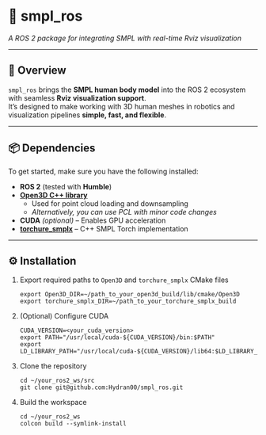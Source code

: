 # 🌟 smpl_ros  
*A ROS 2 package for integrating SMPL with real-time Rviz visualization*  

---

## 🚀 Overview  
`smpl_ros` brings the **SMPL human body model** into the ROS 2 ecosystem with seamless **Rviz visualization support**.  
It’s designed to make working with 3D human meshes in robotics and visualization pipelines **simple, fast, and flexible**.  

---

## 📦 Dependencies  
To get started, make sure you have the following installed:  

- **ROS 2** (tested with **Humble**)  
- **[Open3D C++ library](https://github.com/isl-org/Open3D/releases)**  
  - Used for point cloud loading and downsampling  
  - *Alternatively, you can use PCL with minor code changes*  
- **CUDA** *(optional)* – Enables GPU acceleration  
- **[torchure_smplx](https://github.com/Hydran00/torchure_smplx)** – C++ SMPL Torch implementation  

---

## ⚙️ Installation  

1. Export required paths to `Open3D` and `torchure_smplx` CMake files
    ```
    export Open3D_DIR=~/path_to_your_open3d_build/lib/cmake/Open3D
    export torchure_smplx_DIR=~/path_to_your_torchure_smplx_build
    ```
2. (Optional) Configure CUDA  
    ```
    CUDA_VERSION=<your_cuda_version>
    export PATH="/usr/local/cuda-${CUDA_VERSION}/bin:$PATH"
    export LD_LIBRARY_PATH="/usr/local/cuda-${CUDA_VERSION}/lib64:$LD_LIBRARY_PATH"
    ```
3. Clone the repository   
    ```
    cd ~/your_ros2_ws/src
    git clone git@github.com:Hydran00/smpl_ros.git
    ```
4. Build the workspace  
    ```
    cd ~/your_ros2_ws
    colcon build --symlink-install
    ```


